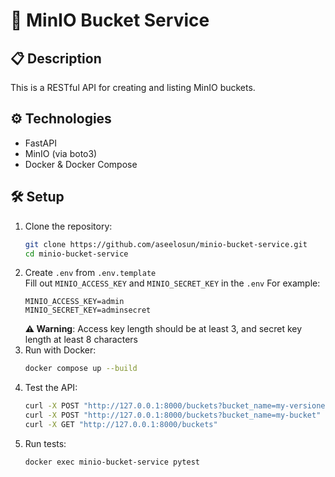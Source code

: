 # 🚀 MinIO Bucket Service

## 📋 Description
This is a RESTful API for creating and listing MinIO buckets.

## ⚙️ Technologies
- FastAPI
- MinIO (via boto3)
- Docker & Docker Compose

## 🛠️ Setup
1. Clone the repository:
   ```sh
   git clone https://github.com/aseelosun/minio-bucket-service.git
   cd minio-bucket-service
   ```
2. Create `.env` from `.env.template`  
   Fill out `MINIO_ACCESS_KEY` and `MINIO_SECRET_KEY` in the `.env`
   For example:
     ```env
     MINIO_ACCESS_KEY=admin
     MINIO_SECRET_KEY=adminsecret
     ```
   **⚠️ Warning**: Access key length should be at least 3, and secret key length at least 8 characters
4. Run with Docker:
   ```sh
   docker compose up --build
   ```
5. Test the API:
   ```sh
   curl -X POST "http://127.0.0.1:8000/buckets?bucket_name=my-versioned_bucket&enable_versioning=true"
   curl -X POST "http://127.0.0.1:8000/buckets?bucket_name=my-bucket"
   curl -X GET "http://127.0.0.1:8000/buckets"
   ```
6. Run tests:
   ```sh
   docker exec minio-bucket-service pytest
   ```

